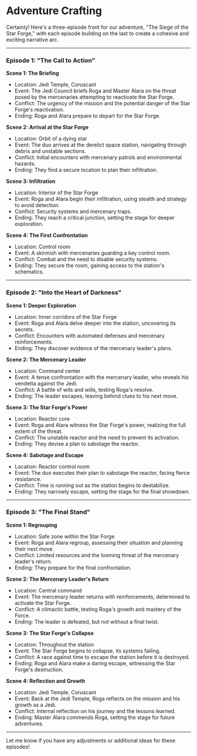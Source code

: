 
# Adventure Crafting


Certainly! Here's a three-episode front for our adventure, "The Siege of the Star Forge," with each episode building on the last to create a cohesive and exciting narrative arc.

---

### Episode 1: "The Call to Action"

**Scene 1: The Briefing**
- Location: Jedi Temple, Coruscant
- Event: The Jedi Council briefs Roga and Master Alara on the threat posed by the mercenaries attempting to reactivate the Star Forge.
- Conflict: The urgency of the mission and the potential danger of the Star Forge's reactivation.
- Ending: Roga and Alara prepare to depart for the Star Forge.

**Scene 2: Arrival at the Star Forge**
- Location: Orbit of a dying star
- Event: The duo arrives at the derelict space station, navigating through debris and unstable sections.
- Conflict: Initial encounters with mercenary patrols and environmental hazards.
- Ending: They find a secure location to plan their infiltration.

**Scene 3: Infiltration**
- Location: Interior of the Star Forge
- Event: Roga and Alara begin their infiltration, using stealth and strategy to avoid detection.
- Conflict: Security systems and mercenary traps.
- Ending: They reach a critical junction, setting the stage for deeper exploration.

**Scene 4: The First Confrontation**
- Location: Control room
- Event: A skirmish with mercenaries guarding a key control room.
- Conflict: Combat and the need to disable security systems.
- Ending: They secure the room, gaining access to the station's schematics.

---

### Episode 2: "Into the Heart of Darkness"

**Scene 1: Deeper Exploration**
- Location: Inner corridors of the Star Forge
- Event: Roga and Alara delve deeper into the station, uncovering its secrets.
- Conflict: Encounters with automated defenses and mercenary reinforcements.
- Ending: They discover evidence of the mercenary leader's plans.

**Scene 2: The Mercenary Leader**
- Location: Command center
- Event: A tense confrontation with the mercenary leader, who reveals his vendetta against the Jedi.
- Conflict: A battle of wits and wills, testing Roga's resolve.
- Ending: The leader escapes, leaving behind clues to his next move.

**Scene 3: The Star Forge's Power**
- Location: Reactor core
- Event: Roga and Alara witness the Star Forge's power, realizing the full extent of the threat.
- Conflict: The unstable reactor and the need to prevent its activation.
- Ending: They devise a plan to sabotage the reactor.

**Scene 4: Sabotage and Escape**
- Location: Reactor control room
- Event: The duo executes their plan to sabotage the reactor, facing fierce resistance.
- Conflict: Time is running out as the station begins to destabilize.
- Ending: They narrowly escape, setting the stage for the final showdown.

---

### Episode 3: "The Final Stand"

**Scene 1: Regrouping**
- Location: Safe zone within the Star Forge
- Event: Roga and Alara regroup, assessing their situation and planning their next move.
- Conflict: Limited resources and the looming threat of the mercenary leader's return.
- Ending: They prepare for the final confrontation.

**Scene 2: The Mercenary Leader's Return**
- Location: Central command
- Event: The mercenary leader returns with reinforcements, determined to activate the Star Forge.
- Conflict: A climactic battle, testing Roga's growth and mastery of the Force.
- Ending: The leader is defeated, but not without a final twist.

**Scene 3: The Star Forge's Collapse**
- Location: Throughout the station
- Event: The Star Forge begins to collapse, its systems failing.
- Conflict: A race against time to escape the station before it is destroyed.
- Ending: Roga and Alara make a daring escape, witnessing the Star Forge's destruction.

**Scene 4: Reflection and Growth**
- Location: Jedi Temple, Coruscant
- Event: Back at the Jedi Temple, Roga reflects on the mission and his growth as a Jedi.
- Conflict: Internal reflection on his journey and the lessons learned.
- Ending: Master Alara commends Roga, setting the stage for future adventures.

---

Let me know if you have any adjustments or additional ideas for these episodes!
